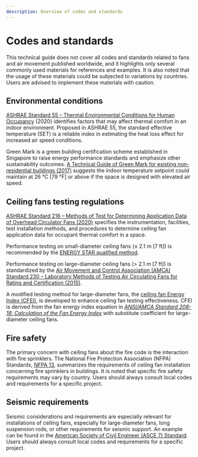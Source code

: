 ```yaml
---
description: Overview of codes and standards
---
```


# Codes and standards

This technical guide does not cover all codes and standards related to fans and air movement published worldwide, and it highlights only several commonly used materials for references and examples. It is also noted that the usage of these materials could be subjected to variations by countries. Users are advised to implement these materials with caution.

## Environmental conditions <a href="#_toc137824724" id="_toc137824724"></a>

[ASHRAE Standard 55 – Thermal Environmental Conditions for Human Occupancy](https://www.ashrae.org/technical-resources/bookstore/standard-55-thermal-environmental-conditions-for-human-occupancy) (2020) identifies factors that may affect thermal comfort in an indoor environment. Proposed in ASHRAE 55, the standard effective temperature (SET) is a reliable index in estimating the heat loss effect for increased air speed conditions.&#x20;

Green Mark is a green building certification scheme established in Singapore to raise energy performance standards and emphasize other sustainability outcomes. [A Technical Guide of Green Mark for existing non-residential buildings (2017)](https://www1.bca.gov.sg/docs/default-source/docs-corp-buildsg/sustainability/green-mark-enrb-2017-technical-guide\_\(11feb2020\)-to-upload708672f9aeaf4cb58ceb01298bd1de70.pdf?sfvrsn=8ada0ddf\_0%E3%80%81) suggests the indoor temperature setpoint could maintain at 26 °C \[79 °F] or above if the space is designed with elevated air speed.&#x20;

## Ceiling fans testing regulations <a href="#_ceiling_fans_testing" id="_ceiling_fans_testing"></a>

[ASHRAE Standard 216 – Methods of Test for Determining Application Data of Overhead Circulator Fans (2020)](https://www.techstreet.com/ashrae/standards/ashrae-216-2020?gateway\_code=ashrae\&product\_id=2202077) specifies the instrumentation, facilities, test installation methods, and procedures to determine ceiling fan application data for occupant thermal comfort in a space.&#x20;

Performance testing on small-diameter ceiling fans (≤ 2.1 m \[7 ft]) is recommended by the [ENERGY STAR qualified method](https://www.energystar.gov/ia/partners/prod\_development/revisions/downloads/ceil\_fans/testmanual.pdf).&#x20;

Performance testing on large-diameter ceiling fans (> 2.1 m \[7 ft]) is standardized by the [Air Movement and Control Association (AMCA) Standard 230 – Laboratory Methods of Testing Air Circulating Fans for Rating and Certification (2015)](https://www.techstreet.com/amca/standards/amca-230-15?product\_id=1904250).&#x20;

A modified testing method for large-diameter fans, the [ceiling fan Energy Index (CFEI)](https://www.amca.org/assets/resources/public/assets/uploads/Introducing\_Ceiling\_Fan\_Energy\_Index\_2.pdf), is developed to enhance ceiling fan testing effectiveness. CFEI is derived from the fan energy index equation in [_ANSI/AMCA Standard 208-18: Calculation of the Fan Energy Index_](https://www.amca.org/news/press-releases/ansi/amca-standard-208,-calculation-of-the-fan-energy-index,-available-for-free-download.html) with substitute coefficient for large-diameter ceiling fans.&#x20;

## Fire safety <a href="#_toc137824726" id="_toc137824726"></a>

The primary concern with ceiling fans about the fire code is the interaction with fire sprinklers. The National Fire Protection Association (NFPA) Standards, [NFPA 13](https://www.nfpa.org/codes-and-standards/all-codes-and-standards/list-of-codes-and-standards/detail?code=13), summarizes the requirements of ceiling fan installation concerning fire sprinklers in buildings. It is noted that specific fire safety requirements may vary by country. Users should always consult local codes and requirements for a specific project.

## Seismic requirements <a href="#_toc137824727" id="_toc137824727"></a>

Seismic considerations and requirements are especially relevant for installations of ceiling fans, especially for large-diameter fans, long suspension rods, or other requirements for seismic support. An example can be found in the [American Society of Civil Engineer (ASCE 7) Standard](https://www.asce.org/publications-and-news/asce-7). Users should always consult local codes and requirements for a specific project.
